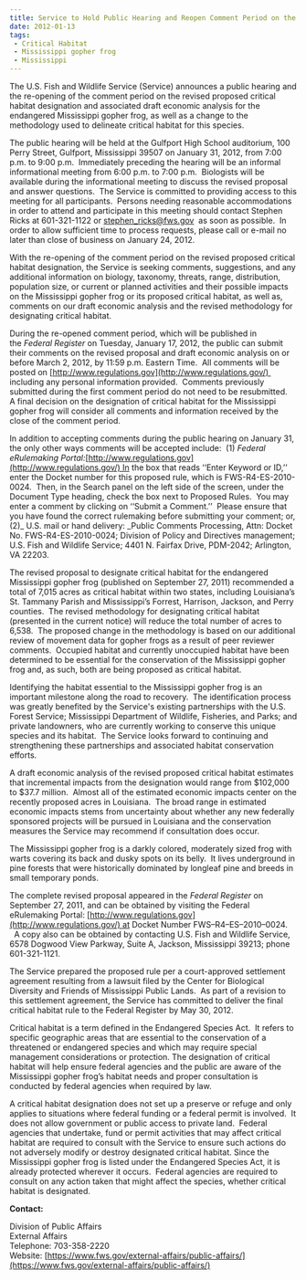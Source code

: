 ```yaml
---
title: Service to Hold Public Hearing and Reopen Comment Period on the Revised Proposed Critical Habitat Designation and Associated Draft Economic Analysis for the Mississippi Gopher Frog
date: 2012-01-13
tags:
 - Critical Habitat
 - Mississippi gopher frog
 - Mississippi
---
```


The U.S. Fish and Wildlife Service (Service) announces a public hearing and the re-opening of the comment period on the revised proposed critical habitat designation and associated draft economic analysis for the endangered Mississippi gopher frog, as well as a change to the methodology used to delineate critical habitat for this species.  

The public hearing will be held at the Gulfport High School auditorium, 100 Perry Street, Gulfport, Mississippi 39507 on January 31, 2012, from 7:00 p.m. to 9:00 p.m.  Immediately preceding the hearing will be an informal informational meeting from 6:00 p.m. to 7:00 p.m.  Biologists will be available during the informational meeting to discuss the revised proposal and answer questions.  The Service is committed to providing access to this meeting for all participants.  Persons needing reasonable accommodations in order to attend and participate in this meeting should contact Stephen Ricks at 601-321-1122 or [stephen_ricks@fws.gov](mailto:stephen_ricks@fws.gov)  as soon as possible.  In order to allow sufficient time to process requests, please call or e-mail no later than close of business on January 24, 2012. 

With the re-opening of the comment period on the revised proposed critical habitat designation, the Service is seeking comments, suggestions, and any additional information on biology, taxonomy, threats, range, distribution, population size, or current or planned activities and their possible impacts on the Mississippi gopher frog or its proposed critical habitat, as well as, comments on our draft economic analysis and the revised methodology for designating critical habitat. 

During the re-opened comment period, which will be published in the _Federal Register_ on Tuesday, January 17, 2012, the public can submit their comments on the revised proposal and draft economic analysis on or before March 2, 2012, by 11:59 p.m. Eastern Time.  All comments will be posted on [http://www.regulations.gov](http://www.regulations.gov/)  including any personal information provided.  Comments previously submitted during the first comment period do not need to be resubmitted.  A final decision on the designation of critical habitat for the Mississippi gopher frog will consider all comments and information received by the close of the comment period.     

In addition to accepting comments during the public hearing on January 31, the only other ways comments will be accepted include:  (1) _Federal eRulemaking Portal:_[http://www.regulations.gov](http://www.regulations.gov/) In the box that reads ‘‘Enter Keyword or ID,’’ enter the Docket number for this proposed rule, which is FWS-R4-ES-2010-0024.  Then, in the Search panel on the left side of the screen, under the Document Type heading, check the box next to Proposed Rules.  You may enter a comment by clicking on ‘‘Submit a Comment.’’  Please ensure that you have found the correct rulemaking before submitting your comment; or, (2)_ U.S. mail or hand delivery: _Public Comments Processing, Attn: Docket No. FWS-R4-ES-2010-0024; Division of Policy and Directives management; U.S. Fish and Wildlife Service; 4401 N. Fairfax Drive, PDM-2042; Arlington, VA 22203. 

The revised proposal to designate critical habitat for the endangered Mississippi gopher frog (published on September 27, 2011) recommended a total of 7,015 acres as critical habitat within two states, including Louisiana’s St. Tammany Parish and Mississippi’s Forrest, Harrison, Jackson, and Perry counties.  The revised methodology for designating critical habitat (presented in the current notice) will reduce the total number of acres to 6,538.  The proposed change in the methodology is based on our additional review of movement data for gopher frogs as a result of peer reviewer comments.  Occupied habitat and currently unoccupied habitat have been determined to be essential for the conservation of the Mississippi gopher frog and, as such, both are being proposed as critical habitat.

Identifying the habitat essential to the Mississippi gopher frog is an important milestone along the road to recovery.  The identification process was greatly benefited by the Service's existing partnerships with the U.S. Forest Service; Mississippi Department of Wildlife, Fisheries, and Parks; and private landowners, who are currently working to conserve this unique species and its habitat.  The Service looks forward to continuing and strengthening these partnerships and associated habitat conservation efforts. 

A draft economic analysis of the revised proposed critical habitat estimates that incremental impacts from the designation would range from $102,000 to $37.7 million.  Almost all of the estimated economic impacts center on the recently proposed acres in Louisiana.  The broad range in estimated economic impacts stems from uncertainty about whether any new federally sponsored projects will be pursued in Louisiana and the conservation measures the Service may recommend if consultation does occur. 

The Mississippi gopher frog is a darkly colored, moderately sized frog with warts covering its back and dusky spots on its belly.  It lives underground in pine forests that were historically dominated by longleaf pine and breeds in small temporary ponds.

The complete revised proposal appeared in the _Federal Register_ on September 27, 2011, and can be obtained by visiting the Federal eRulemaking Portal: [http://www.regulations.gov](http://www.regulations.gov/) at Docket Number FWS–R4–ES–2010–0024\.   A copy also can be obtained by contacting U.S. Fish and Wildlife Service, 6578 Dogwood View Parkway, Suite A, Jackson, Mississippi 39213; phone 601-321-1121.

The Service prepared the proposed rule per a court-approved settlement agreement resulting from a lawsuit filed by the Center for Biological Diversity and Friends of Mississippi Public Lands.  As part of a revision to this settlement agreement, the Service has committed to deliver the final critical habitat rule to the Federal Register by May 30, 2012.

Critical habitat is a term defined in the Endangered Species Act.  It refers to specific geographic areas that are essential to the conservation of a threatened or endangered species and which may require special management considerations or protection. The designation of critical habitat will help ensure federal agencies and the public are aware of the Mississippi gopher frog’s habitat needs and proper consultation is conducted by federal agencies when required by law.

A critical habitat designation does not set up a preserve or refuge and only applies to situations where federal funding or a federal permit is involved.  It does not allow government or public access to private land.  Federal agencies that undertake, fund or permit activities that may affect critical habitat are required to consult with the Service to ensure such actions do not adversely modify or destroy designated critical habitat. Since the Mississippi gopher frog is listed under the Endangered Species Act, it is already protected wherever it occurs.  Federal agencies are required to consult on any action taken that might affect the species, whether critical habitat is designated.

**Contact:**

Division of Public Affairs  
External Affairs  
Telephone: 703-358-2220  
Website: [https://www.fws.gov/external-affairs/public-affairs/](https://www.fws.gov/external-affairs/public-affairs/)
